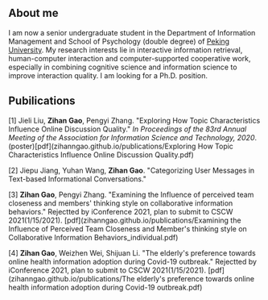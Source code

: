 ## About me


I am now a senior undergraduate student in the Department of Information Management and School of Psychology (double degree) of [Peking University](https://english.pku.edu.cn/). My research interests lie in interactive information retrieval, human-computer interaction and computer-supported cooperative work, especially in combining cognitive science and information science to improve interaction quality. I am looking for a Ph.D. position.


## Pubilications
[1]	Jieli Liu, **Zihan Gao**, Pengyi Zhang. "Exploring How Topic Characteristics Influence Online Discussion Quality." _In Proceedings of the 83rd Annual Meeting of the Association for Information Science and Technology, 2020_.(poster)[pdf](zihanngao.github.io/publications/Exploring How Topic Characteristics Influence Online Discussion Quality.pdf)

[2] Jiepu Jiang, Yuhan Wang, **Zihan Gao**. "Categorizing User Messages in Text-based Informational Conversations." 

[3] **Zihan Gao**, Pengyi Zhang. "Examining the Influence of perceived team closeness and members' thinking style on collaborative information behaviors." Rejectted by iConference 2021, plan to submit to CSCW 2021(1/15/2021). [pdf](zihanngao.github.io/publications/Examining the Influence of Perceived Team Closeness and Member's thinking style on Collaborative Information Behaviors_individual.pdf)

[4] **Zihan Gao**, Weizhen Wei, Shijuan Li. "The elderly's preference towards online health information adoption during Covid-19 outbreak." Rejectted by iConference 2021, plan to submit to CSCW 2021(1/15/2021). [pdf](zihanngao.github.io/publications/The elderly's preference towards online health information adoption during Covid-19 outbreak.pdf) 


